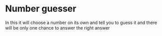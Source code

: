 # Number guesser
In this it will choose a number on its own and tell you to guess it and there will be only one chance to answer the right answer
